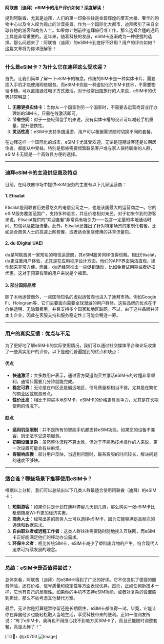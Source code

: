 **阿联酋（迪拜）eSIM卡的用户评价如何？深度解读！**

提到阿联酋，尤其是迪拜，人们的第一印象往往是金碧辉煌的摩天大楼、奢华的购物中心以及令人叹为观止的沙漠美景。作为一个国际化大都市，迪拜吸引了来自全球各地的游客和商务人士。如果你计划前往迪拜旅行或工作，那么选择合适的通讯工具是非常重要的。近年来，随着科技的发展，eSIM卡逐渐成为一种便捷的选择。那么问题来了：阿联酋（迪拜）的eSIM卡到底好不好用？用户的评价如何？这篇文章将为你详细解答！

---

### **什么是eSIM卡？为什么它在迪拜这么受欢迎？**

首先，让我们简单了解一下eSIM卡的概念。传统的SIM卡是一种实体卡片，需要插入手机才能使用网络服务。而eSIM卡则是一种虚拟化的SIM卡技术，不需要物理卡槽，可以直接通过电子方式激活。对于经常出国旅行的人来说，eSIM卡的优势非常明显：

1. **无需更换实体卡**：当你从一个国家到另一个国家时，不需要去运营商营业厅办理新的SIM卡，只需在线激活即可。
2. **节省空间**：对于一些轻薄型手机来说，没有实体卡槽的设计可以减轻手机重量，提升便携性。
3. **灵活性高**：eSIM卡支持多国漫游，用户可以根据需求随时切换不同的套餐。

在迪拜这样一个国际化的城市，eSIM卡尤其受欢迎。无论是短期游客还是长期居住者，都能从中受益。特别是那些需要频繁联系客户或与家人保持联络的人群，eSIM卡无疑是一个高效且方便的选择。

---

### **迪拜eSIM卡的主流供应商及特点**

目前，在阿联酋市场中提供eSIM服务的主要有以下几家运营商：

#### **1. Etisalat**
Etisalat是阿联酋历史最悠久的电信公司之一，也是该国最大的运营商之一。它的eSIM服务覆盖范围广，支持多种语言，并且价格相对亲民。对于初来乍到的游客来说，Etisalat提供的“欢迎套餐”非常具有吸引力——包含一定量的本地通话时间、短信以及数据流量。此外，Etisalat还推出了针对特定场景的定制化套餐，比如适合商务人士的高速上网套餐，或者适合家庭使用的共享流量包。

#### **2. du (Digital UAE)**
du是阿联酋另一家知名的电信运营商，其eSIM服务同样值得信赖。相比Etisalat，du更注重用户体验，尤其是在应用程序设计方面。他们的APP界面简洁直观，操作起来非常方便。而且，du还经常推出一些促销活动，比如免费试用期或者折扣优惠，这对于预算有限的用户来说是个福音。

#### **3. 部分国际品牌**
除了本地运营商外，一些国际知名的虚拟运营商也进入了迪拜市场。例如Google Fi、Hologram等，它们主要面向需要全球漫游的用户群体。这些品牌的优点在于价格透明、无隐藏费用，并且支持多个国家和地区联网。不过，由于这些品牌并非本土企业，因此在客服支持和服务稳定性上可能会稍逊一筹。

---

### **用户的真实反馈：优点与不足**

为了更好地了解eSIM卡的实际使用情况，我们可以通过社交媒体平台和论坛收集了一些真实用户的评价。以下是他们普遍提到的优点和缺点：

#### **优点**
- **快速激活**：大多数用户表示，通过官方渠道购买并激活eSIM卡的过程非常顺利，通常只需要几分钟就能完成。
- **稳定可靠**：无论是在市区还是偏远地区，信号质量都相当不错，尤其是在繁忙的商业区或旅游景点。
- **性价比高**：相比于购买本地SIM卡，eSIM卡的价格更具竞争力，尤其是在长期使用的情况下。

#### **缺点**
- **适用机型限制**：并不是所有的智能手机都支持eSIM功能。如果您的设备不兼容，则无法享受这项服务。
- **初期设置复杂**：虽然整体流程不算太难，但对于不熟悉技术操作的人来说，第一次设置可能会有些麻烦。
- **客服响应慢**：部分用户反映，当遇到问题时，联系客服的时间较长，解决问题的速度不够快。

---

### **适合谁？哪些场景下推荐使用eSIM卡？**

根据以上分析，我们可以总结出以下几类人群最适合使用阿联酋（迪拜）的eSIM卡：

1. **短期游客**：如果你只是计划在迪拜停留几天到几周，那么购买一张eSIM卡比租借随身Wi-Fi更加经济实惠。
2. **商务人士**：经常出差的商务人士可以选择eSIM卡，因为它能够满足高频次的通话和数据需求。
3. **自由职业者或远程工作者**：这类人群往往需要随时随地接入互联网，而eSIM卡正好能满足他们的移动办公需求。
4. **环保主义者**：相比传统SIM卡，eSIM卡减少了塑料废弃物的产生，符合现代人追求可持续发展的理念。

---

### **总结：eSIM卡是否值得尝试？**

总体来看，阿联酋（迪拜）的eSIM卡得到了广泛的好评。它不仅提供了便捷的服务体验，还在价格、信号质量和稳定性等方面表现优异。然而，正如任何新技术一样，它也有自己的局限性。如果你的手机不支持eSIM功能，或者对复杂的设置感到担忧，那么不妨考虑其他替代方案。

最后，无论你是打算短暂停留还是长期居住，eSIM卡都值得一试。毕竟，它能让你在异国他乡也能轻松融入当地生活，享受科技带来的便利。正如一位网友所说：“有了eSIM卡，我再也不用担心找不到地方买SIM卡了，而且还能随时调整套餐，真是太棒了！”

[TG💪+ @jx0703 ![Image](https://github.com/user-attachments/assets/dbca1d08-cadb-493c-b0ec-ad6f7a83f270)]